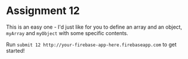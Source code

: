# Assignment 12

This is an easy one - I'd just like for you to define an array and an object, `myArray` and `myObject` with some specific contents.

Run `submit 12 http://your-firebase-app-here.firebaseapp.com` to get started!
